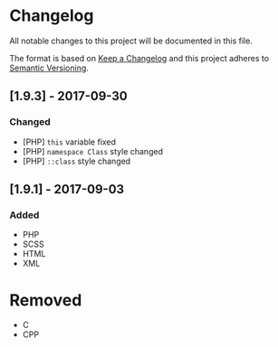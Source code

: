 # Changelog
All notable changes to this project will be documented in this file.

The format is based on [Keep a Changelog](http://keepachangelog.com/en/1.0.0/)
and this project adheres to [Semantic Versioning](http://semver.org/spec/v2.0.0.html).


## [1.9.3] - 2017-09-30
### Changed
- [PHP] `this` variable fixed
- [PHP] `namespace Class` style changed
- [PHP] `::class` style changed

## [1.9.1] - 2017-09-03
### Added
- PHP
- SCSS
- HTML
- XML

# Removed
- C
- CPP
